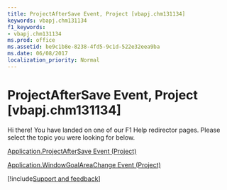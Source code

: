 ```yaml
---
title: ProjectAfterSave Event, Project [vbapj.chm131134]
keywords: vbapj.chm131134
f1_keywords:
- vbapj.chm131134
ms.prod: office
ms.assetid: be9c1b8e-8238-4fd5-9c1d-522e32eea9ba
ms.date: 06/08/2017
localization_priority: Normal
---
```



# ProjectAfterSave Event, Project [vbapj.chm131134]

Hi there! You have landed on one of our F1 Help redirector pages. Please select the topic you were looking for below.

[Application.ProjectAfterSave Event (Project)](https://msdn.microsoft.com/library/e0dbe6de-0b5e-1b4a-2b30-8c228249b491%28Office.15%29.aspx)

[Application.WindowGoalAreaChange Event (Project)](https://msdn.microsoft.com/library/1ae33d11-f8aa-e1a2-b59d-9736ce4a6283%28Office.15%29.aspx)

[!include[Support and feedback](~/includes/feedback-boilerplate.md)]